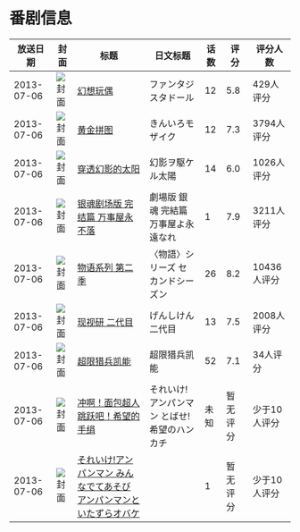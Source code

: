# 番剧信息

|放送日期|封面|标题|日文标题|话数|评分|评分人数|
|---|---|---|---|---|---|---|
|2013-07-06|![封面](https://lain.bgm.tv/pic/cover/c/dc/87/46826_pSuRu.jpg)|[幻想玩偶](https://bangumi.tv/subject/46826)|ファンタジスタドール|12|5.8|429人评分|
|2013-07-06|![封面](https://lain.bgm.tv/pic/cover/c/9b/42/57978_NK1n4.jpg)|[黄金拼图](https://bangumi.tv/subject/57978)|きんいろモザイク|12|7.3|3794人评分|
|2013-07-06|![封面](https://lain.bgm.tv/pic/cover/c/16/7c/66262_ePQXb.jpg)|[穿透幻影的太阳](https://bangumi.tv/subject/66262)|幻影ヲ駆ケル太陽|14|6.0|1026人评分|
|2013-07-06|![封面](https://lain.bgm.tv/pic/cover/c/03/3c/67217_Jdg2z.jpg)|[银魂剧场版 完结篇 万事屋永不落](https://bangumi.tv/subject/67217)|劇場版 銀魂 完結篇 万事屋よ永遠なれ|1|7.9|3211人评分|
|2013-07-06|![封面](https://lain.bgm.tv/pic/cover/c/a1/67/68812_4vgt1.jpg)|[物语系列 第二季](https://bangumi.tv/subject/68812)|〈物語〉シリーズ セカンドシーズン|26|8.2|10436人评分|
|2013-07-06|![封面](https://lain.bgm.tv/pic/cover/c/de/2a/71802_k0v3u.jpg)|[现视研 二代目](https://bangumi.tv/subject/71802)|げんしけん 二代目|13|7.5|2008人评分|
|2013-07-06|![封面](https://lain.bgm.tv/pic/cover/c/c4/0d/78667_nxl88.jpg)|[超限猎兵凯能](https://bangumi.tv/subject/78667)|超限猎兵凯能|52|7.1|34人评分|
|2013-07-06|![封面](https://lain.bgm.tv/pic/cover/c/f4/c5/335297_7r4R7.jpg)|[冲啊！面包超人跳跃吧！希望的手绢](https://bangumi.tv/subject/335297)|それいけ! アンパンマン とばせ! 希望のハンカチ|未知|暂无评分|少于10人评分|
|2013-07-06|![封面](https://lain.bgm.tv/pic/cover/c/07/4a/455926_4qLq4.jpg)|[それいけ!アンパンマン みんなでてあそび アンパンマンといたずらオバケ](https://bangumi.tv/subject/455926)||1|暂无评分|少于10人评分|
